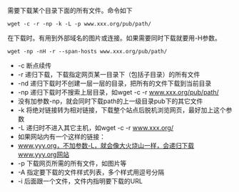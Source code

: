 需要下载某个目录下面的所有文件。命令如下

```
wget -c -r -np -k -L -p www.xxx.org/pub/path/
```

在下载时。有用到外部域名的图片或连接。如果需要同时下载就要用-H参数。

```
wget -np -nH -r --span-hosts www.xxx.org/pub/path/
```


* -c 断点续传
* -r 递归下载，下载指定网页某一目录下（包括子目录）的所有文件
* -nd 递归下载时不创建一层一层的目录，把所有的文件下载到当前目录
* -np 递归下载时不搜索上层目录，如wget -c -r www.xxx.org/pub/path/
* 没有加参数-np，就会同时下载path的上一级目录pub下的其它文件
* -k 将绝对链接转为相对链接，下载整个站点后脱机浏览网页，最好加上这个参数
* -L 递归时不进入其它主机，如wget -c -r www.xxx.org/ 
* 如果网站内有一个这样的链接： 
* www.yyy.org，不加参数-L，就会像大火烧山一样，会递归下载www.yyy.org网站
* -p 下载网页所需的所有文件，如图片等
* -A 指定要下载的文件样式列表，多个样式用逗号分隔
* -i 后面跟一个文件，文件内指明要下载的URL


